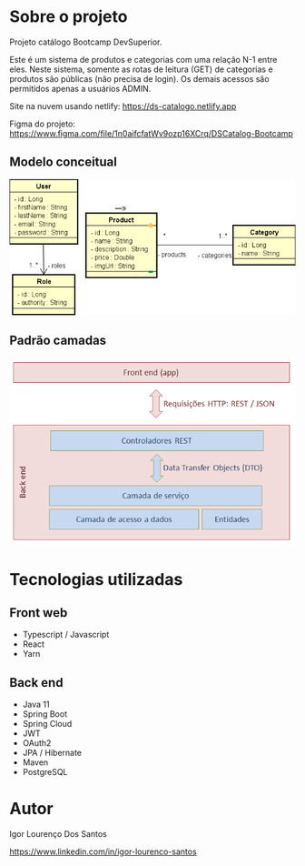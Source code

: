 # Sobre o projeto 

Projeto catálogo Bootcamp DevSuperior. 

Este é um sistema de produtos e categorias com uma relação N-1 entre eles.
Neste sistema, somente as rotas de leitura (GET) de categorias e produtos são públicas (não precisa de login). Os demais acessos são permitidos apenas a usuários ADMIN.

Site na nuvem usando netlify: https://ds-catalogo.netlify.app 

Figma do projeto: https://www.figma.com/file/1n0aifcfatWv9ozp16XCrq/DSCatalog-Bootcamp


## Modelo conceitual
![Modelo Conceitual](https://github.com/igor-lourenco/dscatalog/blob/master/img/Screenshot_3.png)

## Padrão camadas
![Modelo Conceitual](https://github.com/igor-lourenco/projeto-spring-react-vendas/blob/main/frontend/src/assets/img/padrao_camadas.png)

# Tecnologias utilizadas

## Front web
- Typescript / Javascript
- React
- Yarn

## Back end
- Java 11
- Spring Boot
- Spring Cloud
- JWT
- OAuth2
- JPA / Hibernate
- Maven
- PostgreSQL

# Autor

Igor Lourenço Dos Santos

https://www.linkedin.com/in/igor-lourenco-santos


